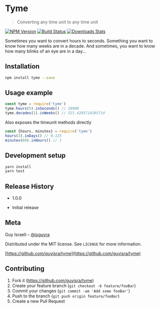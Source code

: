 # Tyme
> Converting any time unit to any time unit

[![NPM Version][npm-image]][npm-url]
[![Build Status][travis-image]][travis-url]
[![Downloads Stats][npm-downloads]][npm-url]

Sometimes you want to convert hours to seconds. Something you want to know how many
weeks are in a decade. And sometimes, you want to know how many blinks of an eye are in a day...

## Installation


```sh
npm install tyme --save
```

## Usage example

```javascript
const tyme = require('tyme')
tyme.hours(5).inSeconds() // 18000
tyme.decades(1).inWeeks() // 521.4285714285714 
```

Also exposes the timeunit methods directly

```javascript
const {hours, minutes} = require('tyme')
hours(3).inDays() // 0.125
minutes(60).inHours() // 1
```

## Development setup


```sh
yarn install 
yarn test
```

## Release History

* 1.0.0
 - Initial release

## Meta

Guy Israeli – [@isguyra](https://twitter.com/isguyra)

Distributed under the MIT license. See ``LICENSE`` for more information.

[https://github.com/guyisra/tyme](https://github.com/guyisra/tyme)

## Contributing

1. Fork it (<https://github.com/guyisra/tyme>)
2. Create your feature branch (`git checkout -b feature/fooBar`)
3. Commit your changes (`git commit -am 'Add some fooBar'`)
4. Push to the branch (`git push origin feature/fooBar`)
5. Create a new Pull Request

<!-- Markdown link & img dfn's -->
[npm-image]: https://img.shields.io/npm/v/tyme.svg?style=flat-square
[npm-url]: https://npmjs.org/package/tyme
[npm-downloads]: https://img.shields.io/npm/dm/tyme.svg?style=flat-square
[travis-image]: https://img.shields.io/travis/guyisra/tyme/master.svg?style=flat-square
[travis-url]: https://travis-ci.org/guyisra/tyme